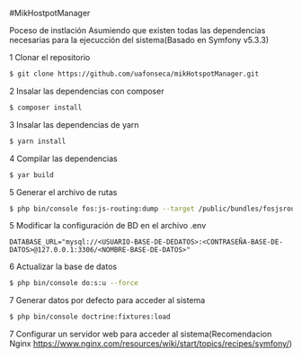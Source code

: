 #MikHostpotManager

Poceso de instlación
Asumiendo que existen todas las dependencias necesarias para la ejecucción del sistema(Basado en Symfony v5.3.3)

1 Clonar el repositorio
```sh
$ git clone https://github.com/uafonseca/mikHotspotManager.git
```

2 Insalar las dependencias con composer
```sh
$ composer install
```
3 Insalar las dependencias de yarn
```sh
$ yarn install
```

4 Compilar las dependencias
```sh
$ yar build
```

5 Generar el archivo de rutas
```sh
$ php bin/console fos:js-routing:dump --target /public/bundles/fosjsrouting/js/fos_js_routing.js
```

5 Modificar la configuración de BD en el archivo .env

``DATABASE_URL="mysql://<USUARIO-BASE-DE-DEDATOS>:<CONTRASEÑA-BASE-DE-DATOS>@127.0.0.1:3306/<NOMBRE-BASE-DE-DATOS>"``

6 Actualizar la base de datos
```sh
$ php bin/console do:s:u --force
```
  
7 Generar datos por defecto para acceder al sistema
```sh
$ php bin/console doctrine:fixtures:load
```
  
7 Configurar un servidor web para acceder al sistema(Recomendacion Nginx https://www.nginx.com/resources/wiki/start/topics/recipes/symfony/)

